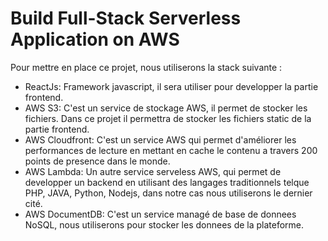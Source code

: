 
# Build Full-Stack Serverless Application on AWS 

Pour mettre en place ce projet, nous utiliserons la stack suivante :




- ReactJs: Framework javascript, il sera utiliser pour developper la partie frontend.
- AWS S3: C'est un service de stockage AWS, il permet de stocker les fichiers. Dans ce projet il permettra de stocker les fichiers static de la partie frontend.
- AWS Cloudfront: C'est un service AWS qui permet d'améliorer les performances de lecture en mettant en cache le contenu a travers 200 points de presence dans le monde. 
- AWS Lambda: Un autre service serveless AWS, qui permet de developper un backend en utilisant des langages traditionnels telque PHP, JAVA, Python, Nodejs, dans notre cas nous utiliserons le dernier cité.
- AWS DocumentDB: C'est un service managé de base de donnees NoSQL, nous utiliserons pour stocker les donnees de la plateforme.


